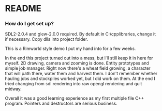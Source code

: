 # README #

### How do I get set up? ###
SDL2-2.0.4 and glew-2.0.0 required. By default in C:/cpplibraries, change it if necessary. Copy dlls into project folder.

This is a Rimworld style demo I put my hand into for a few weeks.

In the end this project turned out into a mess, but I'll still keep it in here for myself.
2D drawing, camera and zooming is done. Entity prototypes and simple job manager. Right now there's a wheat field growing, a character that will path there, water them and harvest them. I don't remember whether hauling jobs and stockpiles worked yet, but I did work on them.
At the end I tried changing from sdl rendering into raw opengl rendering and quit midway.

Overall it was a good learning experience as my first multiple file C++ program. Pointers and destructors are serious business.
